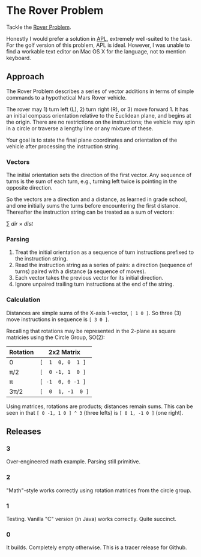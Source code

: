 # The Rover Problem

Tackle the [Rover Problem](https://thoughtworks.jiveon.com/docs/DOC-7982).

Honestly I would prefer a solution in
[APL](http://archive.vector.org.uk/art10011550), extremely well-suited to the
task. For the golf version of this problem, APL is ideal. However, I was
unable to find a workable text editor on Mac OS X for the language, not to
mention keyboard.

## Approach

The Rover Problem describes a series of vector additions in terms of simple
commands to a hypothetical Mars Rover vehicle.

The rover may 1) turn left (L), 2) turn right (R), or 3) move forward 1. It
has an initial compass orientation relative to the Euclidean plane, and begins
at the origin. There are no restrictions on the instructions; the vehicle may
spin in a circle or traverse a lengthy line or any mixture of these.

Your goal is to state the final plane coordinates and orientation of the
vehicle after processing the instruction string.

### Vectors

The initial orientation sets the direction of the first vector. Any sequence
of turns is the sum of each turn, e.g., turning left twice is pointing in the
opposite direction.

So the vectors are a direction and a distance, as learned in grade school, and
one initially sums the turns before encountering the first distance.
Thereafter the instruction string can be treated as a sum of vectors:

&sum; _dir_ &times; _dist_

### Parsing

1. Treat the initial orientation as a sequence of turn instructions prefixed
   to the instruction string.
2. Read the instruction string as a series of pairs: a direction (sequence of
   turns) paired with a distance (a sequence of moves).
3. Each vector takes the previous vector for its initial direction.
4. Ignore unpaired trailing turn instructions at the end of the string.

### Calculation

Distances are simple sums of the X-axis 1-vector, ``[ 1 0 ]``. So three (3)
move instructions in sequence is ``[ 3 0 ]``.

Recalling that rotations may be represented in the 2-plane as square matricies
using the Circle Group, SO(2):

| Rotation | 2x2 Matrix       |
|----------|------------------|
| 0        | ``[  1  0, 0  1 ]`` |
| &pi;/2   | ``[  0 -1, 1  0 ]`` |
| &pi;     | ``[ -1  0, 0 -1 ]`` |
| 3&pi;/2  | ``[  0  1, -1  0 ]`` |

Using matrices, rotations are products; distances remain sums. This can be
seen in that ``[ 0 -1, 1 0 ] ^ 3`` (three lefts) is ``[ 0 1, -1 0 ]`` (one
right).

## Releases

### 3

Over-engineered math example. Parsing still primitive.

### 2

"Math"-style works correctly using rotation matrices from the circle group.

### 1

Testing. Vanilla "C" version (in Java) works correctly. Quite succinct.

### 0

It builds. Completely empty otherwise. This is a tracer release for Github.

